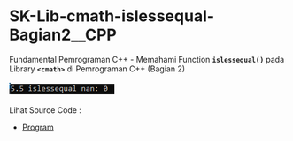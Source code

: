 # SK-Lib-cmath-islessequal-Bagian2__CPP
Fundamental Pemrograman C++ - Memahami Function <code><b>islessequal()</b></code> pada Library <code><b>&lt;cmath></b></code> di Pemrograman C++ (Bagian 2)<br><br>
<img src="https://github.com/RizkyKhapidsyah/SK-Lib-cmath-islessequal-Bagian2__CPP/blob/master/SK-Lib-cmath-islessequal-Bagian2__CPP/result/001.PNG"><br><br>
Lihat Source Code : <br>
- <a href="https://github.com/RizkyKhapidsyah/SK-Lib-cmath-islessequal-Bagian2__CPP/blob/master/SK-Lib-cmath-islessequal-Bagian2__CPP/Source.cpp">Program</a>
